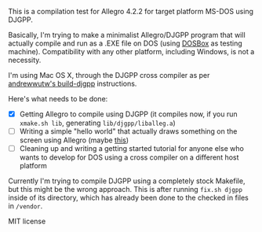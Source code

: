 This is a compilation test for Allegro 4.2.2 for target platform MS-DOS using DJGPP.

Basically, I'm trying to make a minimalist Allegro/DJGPP program that will actually compile and run as a .EXE file on DOS (using [DOSBox](http://www.dosbox.com/) as testing machine). Compatibility with any other platform, including Windows, is not a necessity.

I'm using Mac OS X, through the DJGPP cross compiler as per [andrewwutw's build-djgpp](https://github.com/andrewwutw/build-djgpp) instructions.

Here's what needs to be done:

- [x] Getting Allegro to compile using DJGPP (it compiles now, if you run `xmake.sh lib`, generating `lib/djgpp/liballeg.a`)
- [ ] Writing a simple "hello world" that actually draws something on the screen using Allegro (maybe [this](https://wiki.allegro.cc/index.php?title=Example_ExHello))
- [ ] Cleaning up and writing a getting started tutorial for anyone else who wants to develop for DOS using a cross compiler on a different host platform

Currently I'm trying to compile DJGPP using a completely stock Makefile, but this might be the wrong approach. This is after running `fix.sh djgpp` inside of its directory, which has already been done to the checked in files in `/vendor`.

MIT license
